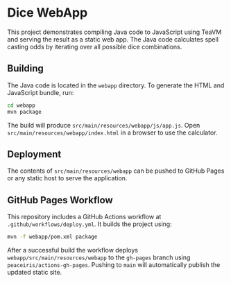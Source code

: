 # Dice WebApp

This project demonstrates compiling Java code to JavaScript using TeaVM and serving the result as a static web app. The Java code calculates spell casting odds by iterating over all possible dice combinations.

## Building

The Java code is located in the `webapp` directory. To generate the HTML and JavaScript bundle, run:

```bash
cd webapp
mvn package
```

The build will produce `src/main/resources/webapp/js/app.js`. Open `src/main/resources/webapp/index.html` in a browser to use the calculator.

## Deployment

The contents of `src/main/resources/webapp` can be pushed to GitHub Pages or any static host to serve the application.

## GitHub Pages Workflow

This repository includes a GitHub Actions workflow at `.github/workflows/deploy.yml`.
It builds the project using:

```bash
mvn -f webapp/pom.xml package
```

After a successful build the workflow deploys `webapp/src/main/resources/webapp`
to the `gh-pages` branch using `peaceiris/actions-gh-pages`. Pushing to `main`
will automatically publish the updated static site.
